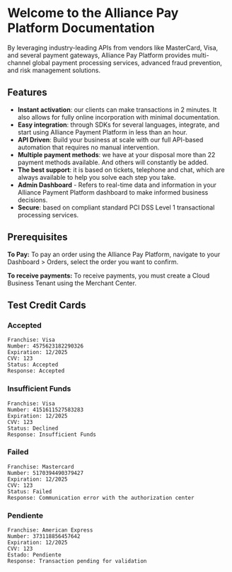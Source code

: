 # Welcome to the Alliance Pay Platform Documentation

By leveraging industry-leading APIs from vendors like MasterCard, Visa, and several payment gateways, Alliance Pay Platform provides multi-channel global payment processing services, advanced fraud prevention, and risk management solutions.

## Features

- **Instant activation**: our clients can make transactions in 2 minutes. It also allows for fully online incorporation with minimal documentation.
- **Easy integration**: through SDKs for several languages, integrate, and start using Alliance Payment Platform in less than an hour.
- **API Driven**: Build your business at scale with our full API-based automation that requires no manual intervention.
- **Multiple payment methods**: we have at your disposal more than 22 payment methods available. And others will constantly be added.
- **The best support**: it is based on tickets, telephone and chat, which are always available to help you solve each step you take.
- **Admin Dashboard** - Refers to real-time data and information in your Alliance Payment Platform dashboard to make informed business decisions.
- **Secure**: based on compliant standard PCI DSS Level 1 transactional processing services.

## Prerequisites

**To Pay:** To pay an order using the Alliance Pay Platform, navigate to your Dashboard > Orders, select the order you want to confirm.

**To receive payments:** To receive payments, you must create a Cloud Business Tenant using the Merchant Center. 

## Test Credit Cards
### Accepted

```
Franchise: Visa
Number: 4575623182290326
Expiration: 12/2025
CVV: 123
Status: Accepted
Response: Accepted
```


### Insufficient Funds

```
Franchise: Visa
Number: 4151611527583283
Expiration: 12/2025
CVV: 123
Status: Declined
Response: Insufficient Funds
```


### Failed

```
Franchise: Mastercard
Number: 5170394490379427
Expiration: 12/2025
CVV: 123
Status: Failed
Response: Communication error with the authorization center
```


### Pendiente

```
Franchise: American Express
Number: 373118856457642
Expiration: 12/2025
CVV: 123
Estado: Pendiente
Response: Transaction pending for validation
```
